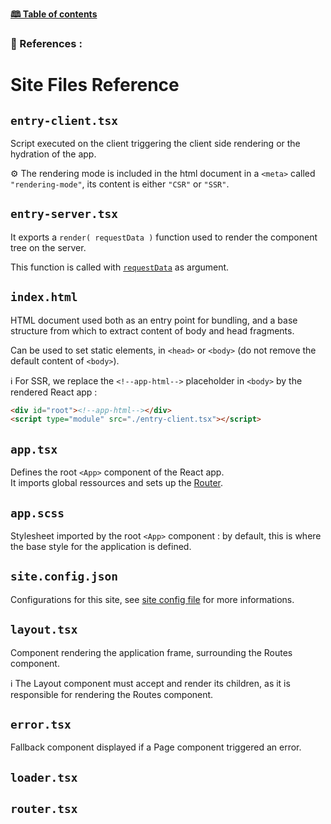 [**🕮 Table of contents**](/Readme.md)

### 🦚 References : 

# Site Files Reference

## `entry-client.tsx`

Script executed on the client triggering the client side rendering or the hydration of the app.

⚙️ The rendering mode is included in the html document in a `<meta>` called `"rendering-mode"`, its content is either `"CSR"` or `"SSR"`.

## `entry-server.tsx`

It exports a `render( requestData )` function used to render the component tree on the server.

This function is called with [`requestData`](/documentation/references/data-structures.md#requestdata) as argument.

## `index.html`

HTML document used both as an entry point for bundling, 
and a base structure from which to extract content of body and head fragments.

Can be used to set static elements, in `<head>` or `<body>` (do not remove the default content of `<body>`).

ℹ️ For SSR, we replace the `<!--app-html-->` placeholder in `<body>` by the rendered React app :
```html
<div id="root"><!--app-html--></div>
<script type="module" src="./entry-client.tsx"></script>
```

## `app.tsx`

Defines the root `<App>` component of the React app.\
It imports global ressources and sets up the [Router](/documentation/ressources/router.md).

## `app.scss`

Stylesheet imported by the root `<App>` component : by default, this is where the base style for the application is defined.

## `site.config.json`

Configurations for this site, see [site config file](/documentation/references/config-files.md#site-config) for more informations.

## `layout.tsx`

Component rendering the application frame, surrounding the Routes component.

ℹ️ The Layout component must accept and render its children, as it is responsible for rendering the Routes component.

## `error.tsx`

Fallback component displayed if a Page component triggered an error.

## `loader.tsx`



## `router.tsx`

